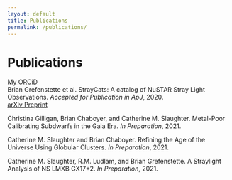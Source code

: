 ```yaml
---
layout: default
title: Publications
permalink: /publications/
---
```


# Publications
<a href="https://orcid.org/0000-0002-5752-3780" target="_blank"> <i class="fab fa-orcid"></i>My ORCiD</a>
<br>Brian Grefenstette et al. StrayCats: A catalog of NuSTAR Stray Light Observations. *Accepted for Publication in ApJ*, 2020.
<br><a href="https://arxiv.org/abs/2102.01236" target="_blank"> arXiv Preprint</a>

Christina Gilligan, Brian Chaboyer, and Catherine M. Slaughter. Metal-Poor Calibrating Subdwarfs in the Gaia Era. *In Preparation*, 2021.

Catherine M. Slaughter and Brian Chaboyer. Refining the Age of the Universe Using Globular Clusters. *In Preparation*, 2021.

Catherine M. Slaughter, R.M. Ludlam, and Brian Grefenstette. A Straylight Analysis of NS LMXB GX17+2. *In Preparation*, 2021.
